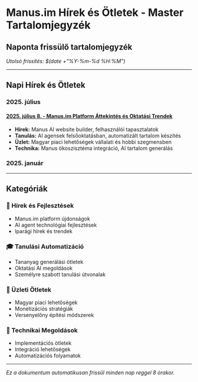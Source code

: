 # Manus.im Hírek és Ötletek - Master Tartalomjegyzék

## Naponta frissülő tartalomjegyzék

*Utolsó frissítés: $(date +"%Y-%m-%d %H:%M")*

---

## Napi Hírek és Ötletek

### 2025. július

#### [2025. július 8. - Manus.im Platform Áttekintés és Oktatási Trendek](napi_fajlok/2025_07_08.md)
- **Hírek:** Manus AI website builder, felhasználói tapasztalatok
- **Tanulás:** AI agensek felsőoktatásban, automatizált tartalom készítés
- **Üzlet:** Magyar piaci lehetőségek vállalati és hobbi szegmensben
- **Technika:** Manus ökoszisztéma integráció, AI tartalom generálás

### 2025. január

<!-- A napi bejegyzések ide kerülnek automatikusan -->

---

## Kategóriák

### 📰 Hírek és Fejlesztések
- Manus.im platform újdonságok
- AI agent technológiai fejlesztések
- Iparági hírek és trendek

### 🎓 Tanulási Automatizáció
- Tananyag generálási ötletek
- Oktatási AI megoldások
- Személyre szabott tanulási útvonalak

### 💼 Üzleti Ötletek
- Magyar piaci lehetőségek
- Monetizációs stratégiák
- Versenyelőny építési módszerek

### 🔧 Technikai Megoldások
- Implementációs ötletek
- Integráció lehetőségek
- Automatizációs folyamatok

---

*Ez a dokumentum automatikusan frissül minden nap reggel 8 órakor.*

